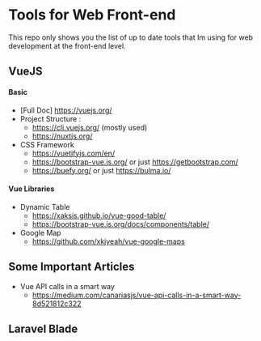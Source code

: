 # Tools for Web Front-end
This repo only shows you the list of up to date tools that Im using for web development at the front-end level.



## VueJS
#### Basic
* [Full Doc] https://vuejs.org/
* Project Structure : 
  * https://cli.vuejs.org/ (mostly used)
  * https://nuxtjs.org/
* CSS Framework
  * https://vuetifyjs.com/en/
  * https://bootstrap-vue.js.org/ or just https://getbootstrap.com/
  * https://buefy.org/ or just https://bulma.io/


#### Vue Libraries
* Dynamic Table
  * https://xaksis.github.io/vue-good-table/
  * https://bootstrap-vue.js.org/docs/components/table/
* Google Map
  * https://github.com/xkjyeah/vue-google-maps


## Some Important Articles
* Vue API calls in a smart way
  * https://medium.com/canariasjs/vue-api-calls-in-a-smart-way-8d521812c322



## Laravel Blade
